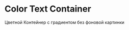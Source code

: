 # Color Text Container 

Цветной Контейнер с градиентом без фоновой картинки

<ColorContainer 
    gradient="bg-gradient-to-r from-red to-orange-500"
    titleColor="text-black"
    title="Заголовок"
    contentColor="#358fff"
    content="Текст содержания"
    width="500px"
    height="300px"
    titleSize="24px"
    contentSize="16px"
/>

<!-- gradient
- from-pink-500 to-orange-500
- from-green-400 to-blue-500
- from-indigo-500 via-purple-500 to-pink-500

если нужен просто черный или белый контейнер
- from-white to-white"
- from-black to-black" -->

<NavButtonFixed 
    :slideNumber="5"
    buttonText="Left"
    buttonColor="bg-purple-500"
    width="60px"
    height="30px"
    textSize="16px"
    arrowSize="10px"
    position="left_bottom"
/>
<NavButtonFixed 
    :slideNumber="7"
    buttonText="Right"
    buttonColor="bg-purple-500"
    width="60px"
    height="30px"
    textSize="16px"
    arrowSize="10px"
    position="right_bottom"
/>